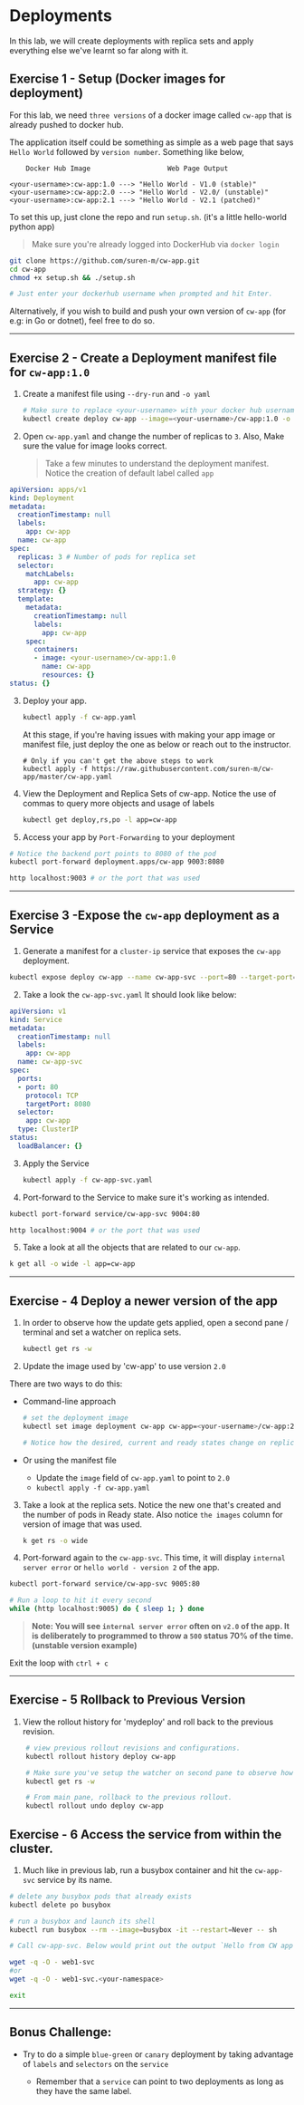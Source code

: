 # Deployments

In this lab, we will create deployments with replica sets and apply everything else we've learnt so far along with it.

## Exercise 1 - Setup (Docker images for deployment)

For this lab, we need `three versions` of a docker image called `cw-app` that is already pushed to docker hub.

The application itself could be something as simple as a web page that says `Hello World` followed by `version number`. Something like below,

```
    Docker Hub Image                   Web Page Output

<your-username>:cw-app:1.0 ---> "Hello World - V1.0 (stable)"
<your-username>:cw-app:2.0 ---> "Hello World - V2.0/ (unstable)"
<your-username>:cw-app:2.1 ---> "Hello World - V2.1 (patched)"
```

To set this up, just clone the repo and run `setup.sh`. (it's a little hello-world python app)

> Make sure you're already logged into DockerHub via `docker login`

```bash
git clone https://github.com/suren-m/cw-app.git
cd cw-app
chmod +x setup.sh && ./setup.sh

# Just enter your dockerhub username when prompted and hit Enter.
```

Alternatively, if you wish to build and push your own version of `cw-app` (for e.g: in Go or dotnet), feel free to do so.

---

## Exercise 2 - Create a Deployment manifest file for `cw-app:1.0`

1. Create a manifest file using `--dry-run` and `-o yaml`

    ```bash
    # Make sure to replace <your-username> with your docker hub username
    kubectl create deploy cw-app --image=<your-username>/cw-app:1.0 -o yaml --dry-run > cw-app.yaml    
    ```

2. Open `cw-app.yaml` and change the number of replicas to `3`. Also, Make sure the value for image looks correct.

    > Take a few minutes to understand the deployment manifest. Notice the creation of default label called `app`

```yaml
apiVersion: apps/v1
kind: Deployment
metadata:
  creationTimestamp: null
  labels:
    app: cw-app
  name: cw-app
spec:
  replicas: 3 # Number of pods for replica set
  selector:
    matchLabels:
      app: cw-app
  strategy: {}
  template:
    metadata:
      creationTimestamp: null
      labels:
        app: cw-app
    spec:
      containers:
      - image: <your-username>/cw-app:1.0
        name: cw-app
        resources: {}
status: {}
```

3. Deploy your app.

    ```bash
    kubectl apply -f cw-app.yaml
    ```

    At this stage, if you're having issues with making your app image or manifest file, just deploy the one as below or reach out to the instructor.

    ```
    # Only if you can't get the above steps to work
    kubectl apply -f https://raw.githubusercontent.com/suren-m/cw-app/master/cw-app.yaml
    ```

4. View the Deployment and Replica Sets of cw-app. Notice the use of commas to query more objects and usage of labels

    ```bash
    kubectl get deploy,rs,po -l app=cw-app
    ```

5. Access your app by `Port-Forwarding` to your deployment

```bash
# Notice the backend port points to 8080 of the pod
kubectl port-forward deployment.apps/cw-app 9003:8080

http localhost:9003 # or the port that was used
```
---

## Exercise 3 -Expose the `cw-app` deployment as a Service

1. Generate a manifest for a `cluster-ip` service that exposes the `cw-app` deployment.

```bash
kubectl expose deploy cw-app --name cw-app-svc --port=80 --target-port=8080 --type=ClusterIP --dry-run -o yaml > cw-app-svc.yaml
```

2. Take a look the `cw-app-svc.yaml` It should look like below:

```yaml
apiVersion: v1
kind: Service
metadata:
  creationTimestamp: null
  labels:
    app: cw-app
  name: cw-app-svc
spec:
  ports:
  - port: 80
    protocol: TCP
    targetPort: 8080
  selector:
    app: cw-app
  type: ClusterIP
status:
  loadBalancer: {}
```

3. Apply the Service

    ```bash
    kubectl apply -f cw-app-svc.yaml
    ```

4. Port-forward to the Service to make sure it's working as intended.

```bash
kubectl port-forward service/cw-app-svc 9004:80

http localhost:9004 # or the port that was used
```

5. Take a look at all the objects that are related to our `cw-app`.

```bash
k get all -o wide -l app=cw-app
```
---

## Exercise - 4 Deploy a newer version of the app

1. In order to observe how the update gets applied, open a second pane / terminal and set a watcher on replica sets. 

    ```bash
    kubectl get rs -w
    ```       

2. Update the image used by 'cw-app' to use version `2.0`

There are two ways to do this:

* Command-line approach
    ```bash
    # set the deployment image    
    kubectl set image deployment cw-app cw-app=<your-username>/cw-app:2.0    

    # Notice how the desired, current and ready states change on replica set watcher.
    ```
* Or using the manifest file 

    * Update the `image` field of `cw-app.yaml` to point to `2.0`
    * `kubectl apply -f cw-app.yaml`

3. Take a look at the replica sets. Notice the new one that's created and the number of pods in Ready state. Also notice `the images` column for version of image that was used.

    ```bash
    k get rs -o wide
    ```

4. Port-forward again to the `cw-app-svc`. This time, it will display `internal server error` or `hello world - version 2` of the app.

```bash
kubectl port-forward service/cw-app-svc 9005:80

# Run a loop to hit it every second
while (http localhost:9005) do { sleep 1; } done
```

> **Note: You will see `internal server error` often on `v2.0` of the app. It is deliberately to programmed to throw a `500` status 70% of the time. (unstable version example)**

Exit the loop with `ctrl + c`

---

## Exercise - 5 Rollback to Previous Version

1. View the rollout history for 'mydeploy' and roll back to the previous revision.

```bash
    # view previous rollout revisions and configurations.
    kubectl rollout history deploy cw-app

    # Make sure you've setup the watcher on second pane to observe how rollback happens
    kubectl get rs -w

    # From main pane, rollback to the previous rollout.
    kubectl rollout undo deploy cw-app    
```

## Exercise - 6 Access the service from within the cluster.

1. Much like in previous lab, run a busybox container and hit the `cw-app-svc` service by its name. 

```bash
# delete any busybox pods that already exists
kubectl delete po busybox

# run a busybox and launch its shell 
kubectl run busybox --rm --image=busybox -it --restart=Never -- sh    

# Call cw-app-svc. Below would print out the output `Hello from CW app - V1.0 (stable)`

wget -q -O - web1-svc
#or 
wget -q -O - web1-svc.<your-namespace>

exit
```
---

## Bonus Challenge:

* Try to do a simple `blue-green` or `canary` deployment by taking advantage of `labels` and `selectors` on the `service`

    * Remember that a `service` can point to two deployments as long as they have the same label.


